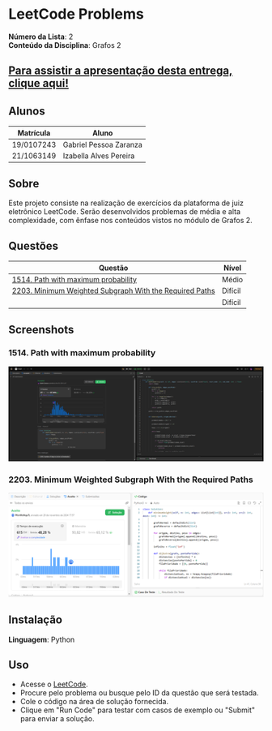 # LeetCode Problems

**Número da Lista**: 2<br>
**Conteúdo da Disciplina**: Grafos 2<br>
## [Para assistir a apresentação desta entrega, clique aqui!](#)

## Alunos
|Matrícula | Aluno |
| -- | -- |
| 19/0107243  |  Gabriel Pessoa Zaranza |
| 21/1063149  |  Izabella Alves Pereira |

## Sobre 
Este projeto consiste na realização de exercícios da plataforma de juiz eletrônico LeetCode. Serão desenvolvidos problemas de média e alta complexidade, com ênfase nos conteúdos vistos no módulo de Grafos 2.

## Questões 

|Questão | Nível |
| -- | -- |
| [1514. Path with maximum probability](https://leetcode.com/problems/path-with-maximum-probability/description/?envType=problem-list-v2&envId=graph) |  Médio |
| [2203. Minimum Weighted Subgraph With the Required Paths](https://leetcode.com/problems/minimum-weighted-subgraph-with-the-required-paths/description/?envType=problem-list-v2&envId=shortest-path) |  Difícil |
|  |  Difícil |

## Screenshots

### 1514. Path with maximum probability
![Screenshot da questao 2203 aceita](imagens/1514.png)

### 2203. Minimum Weighted Subgraph With the Required Paths
![Screenshot da questao 2203 aceita](imagens/2203.png)

## Instalação 
**Linguagem**: Python<br>

## Uso 

- Acesse o [LeetCode](https://leetcode.com/).
- Procure pelo problema ou busque pelo ID da questão que será testada.
- Cole o código na área de solução fornecida.
- Clique em "Run Code" para testar com casos de exemplo ou "Submit" para enviar a solução.
